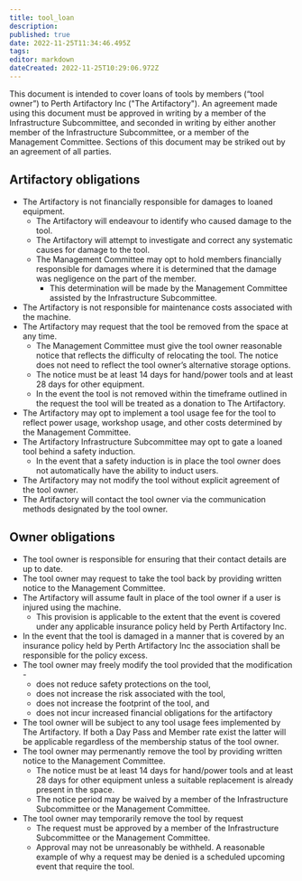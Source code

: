 ```yaml
---
title: tool_loan
description: 
published: true
date: 2022-11-25T11:34:46.495Z
tags: 
editor: markdown
dateCreated: 2022-11-25T10:29:06.972Z
---
```


This document is intended to cover loans of tools by members (“tool owner”) to Perth Artifactory Inc ("The Artifactory"). An agreement made using this document must be approved in writing by a member of the Infrastructure Subcommittee, and seconded in writing by either another member of the Infrastructure Subcommittee, or a member of the Management Committee. Sections of this document may be striked out by an agreement of all parties.

## Artifactory obligations

* The Artifactory is not financially responsible for damages to loaned equipment. 
  * The Artifactory will endeavour to identify who caused damage to the tool. 
  * The Artifactory will attempt to investigate and correct any systematic causes for damage to the tool.
  * The Management Committee may opt to hold members financially responsible for damages where it is determined that the damage was negligence on the part of the member.
    * This determination will be made by the Management Committee assisted by the Infrastructure Subcommittee.
* The Artifactory is not responsible for maintenance costs associated with the machine.
* The Artifactory may request that the tool be removed from the space at any time.
  * The Management Committee must give the tool owner reasonable notice that reflects the difficulty of relocating the tool. The notice does not need to reflect the tool owner’s alternative storage options.
  * The notice must be at least 14 days for hand/power tools and at least 28 days for other equipment.
  * In the event the tool is not removed within the timeframe outlined in the request the tool will be treated as a donation to The Artifactory.
* The Artifactory may opt to implement a tool usage fee for the tool to reflect power usage, workshop usage, and other costs determined by the Management Committee.
* The Artifactory Infrastructure Subcommittee may opt to gate a loaned tool behind a safety induction.
  * In the event that a safety induction is in place the tool owner does not automatically have the ability to induct users.
* The Artifactory may not modify the tool without explicit agreement of the tool owner.
* The Artifactory will contact the tool owner via the communication methods designated by the tool owner.

## Owner obligations

* The tool owner is responsible for ensuring that their contact details are up to date.
* The tool owner may request to take the tool back by providing written notice to the Management Committee.
* The Artifactory will assume fault in place of the tool owner if a user is injured using the machine. 
  * This provision is applicable to the extent that the event is covered under any applicable insurance policy held by Perth Artifactory Inc.
* In the event that the tool is damaged in a manner that is covered by an insurance policy held by Perth Artifactory Inc the association shall be responsible for the policy excess.
* The tool owner may freely modify the tool provided that the modification -
  * does not reduce safety protections on the tool,
  * does not increase the risk associated with the tool,
  * does not increase the footprint of the tool, and
  * does not incur increased financial obligations for the artifactory
* The tool owner will be subject to any tool usage fees implemented by The Artifactory. If both a Day Pass and Member rate exist the latter will be applicable regardless of the membership status of the tool owner.
* The tool owner may permenantly remove the tool by providing written notice to the Management Committee.
  * The notice must be at least 14 days for hand/power tools and at least 28 days for other equipment unless a suitable replacement is already present in the space.
  * The notice period may be waived by a member of the Infrastructure Subcommittee or the Management Committee.
* The tool owner may temporarily remove the tool by request
  * The request must be approved by a member of the Infrastructure Subcommittee or the Management Committee.
  * Approval may not be unreasonably be withheld. A reasonable example of why a request may be denied is a scheduled upcoming event that require the tool.
